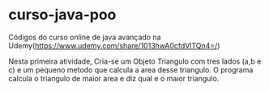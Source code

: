 # curso-java-poo

Códigos do curso online de java avançado na Udemy(https://www.udemy.com/share/1013hwA0cfdVlTQn4=/)

Nesta primeira atividade, Cria-se um Objeto Triangulo com tres lados (a,b e c) e um pequeno metodo que calcula a area desse triangulo.
O programa calcula o triangulo de maior area e diz qual e o maior triangulo.
